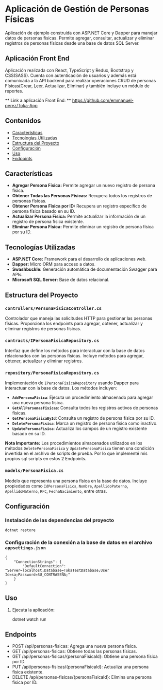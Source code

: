 
# Aplicación de Gestión de Personas Físicas

Aplicación de ejemplo construida con ASP.NET Core y Dapper para manejar datos de personas físicas. Permite agregar, consultar, actualizar y eliminar registros de personas físicas desde una base de datos SQL Server.

## Aplicación Front End

Aplicación realizada con React, TypeScript y Redux, Bootstrap y CSS(SASS). Cuenta con autenticación de
usuarios y además está comunicada a la API backend para realizar operaciones CRUD  de personas Físicas(Crear, Leer, Actualizar, Eliminar) y también incluye un módulo de reportes.

** Link a aplicación Front End: **
https://github.com/emmanuel-perez/Toka-App



## Contenidos

- [Características](#características)
- [Tecnologías Utilizadas](#tecnologías-utilizadas)
- [Estructura del Proyecto](#estructura-del-proyecto)
- [Configuración](#configuración)
- [Uso](#uso)
- [Endpoints](#endpoints)

## Características

- **Agregar Persona Física:** Permite agregar un nuevo registro de persona física.
- **Obtener Todas las Personas Físicas:** Recupera todos los registros de personas físicas.
- **Obtener Persona Física por ID:** Recupera un registro específico de persona física basado en su ID.
- **Actualizar Persona Física:** Permite actualizar la información de un registro de persona física existente.
- **Eliminar Persona Física:** Permite eliminar un registro de persona física por su ID.

## Tecnologías Utilizadas

- **ASP.NET Core:** Framework para el desarrollo de aplicaciones web.
- **Dapper:** Micro ORM para acceso a datos.
- **Swashbuckle:** Generación automática de documentación Swagger para APIs.
- **Microsoft SQL Server:** Base de datos relacional.

## Estructura del Proyecto

### `controllers/PersonaFisicaController.cs`

Controlador que maneja las solicitudes HTTP para gestionar las personas físicas. Proporciona los endpoints para agregar, obtener, actualizar y eliminar registros de personas físicas.

### `contracts/IPersonaFisicaRepository.cs`

Interfaz que define los métodos para interactuar con la base de datos relacionados con las personas físicas. Incluye métodos para agregar, obtener, actualizar y eliminar registros.

### `repository/PersonaFisicaRepository.cs`

Implementación de `IPersonaFisicaRepository` usando Dapper para interactuar con la base de datos. Los métodos incluyen:

- **`AddPersonaFisica`**: Ejecuta un procedimiento almacenado para agregar una nueva persona física.
- **`GetAllPersonasFisicas`**: Consulta todos los registros activos de personas físicas.
- **`GetPersonaFisicaById`**: Consulta un registro de persona física por su ID.
- **`DeletePersonaFisica`**: Marca un registro de persona física como inactivo.
- **`UpdatePersonaFisica`**: Actualiza los campos de un registro existente basado en su ID.

**Nota Importante:** Los procedimientos almacenados utilizados en los métodos `DeletePersonaFisica` y `UpdatePersonaFisica` tienen una condición invertida en el archivo de scripts de prueba. Por lo que
 implementé mis propios sql scripts en estos 2 Endpoints.

### `models/PersonaFisica.cs`

Modelo que representa una persona física en la base de datos. Incluye propiedades como `IdPersonaFisica`, `Nombre`, `ApellidoPaterno`, `ApellidoMaterno`, `RFC`, `FechaNacimiento`, entre otras.

## Configuración

### Instalación de las dependencias del proyecto

    dotnet restore

### Configuración de la conexión a la base de datos en el archivo `appsettings.json`

    {
        "ConnectionStrings": {
            "DefaultConnection": "Server=localhost;Database=TokaTestDatabase;User Id=sa;Password=SU_CONTRASEÑA;"
        }
    }

## Uso

1. Ejecuta la aplicación:

    dotnet watch run

## Endpoints

* POST /api/personas-fisicas: Agrega una nueva persona física.
* GET /api/personas-fisicas: Obtiene todas las personas físicas.
* GET /api/personas-fisicas/{personaFisicaId}: Obtiene una persona física por ID.
* PUT /api/personas-fisicas/{personaFisicaId}: Actualiza una persona física existente.
* DELETE /api/personas-fisicas/{personaFisicaId}: Elimina una persona física por ID.

